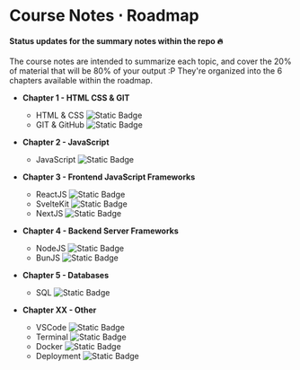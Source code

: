 # Course Notes ⋅ Roadmap

#### **Status** updates for the summary notes within the repo 🔥

The course notes are intended to summarize each topic, and cover the 20% of material that will be 80% of your output :P They're organized into the 6 chapters available within the roadmap.


* **Chapter 1 - HTML CSS & GIT**
    - HTML & CSS ![Static Badge](https://img.shields.io/badge/complete-34d399)
    - GIT & GitHub ![Static Badge](https://img.shields.io/badge/complete-34d399)
    
* **Chapter 2 - JavaScript**
    - JavaScript ![Static Badge](https://img.shields.io/badge/in%20progress-fcd34d)
    
* **Chapter 3 - Frontend JavaScript Frameworks**
    - ReactJS ![Static Badge](https://img.shields.io/badge/in%20progress-fcd34d)
    - SvelteKit ![Static Badge](https://img.shields.io/badge/not%20started-cbd5e1)
    - NextJS ![Static Badge](https://img.shields.io/badge/not%20started-cbd5e1)
    
* **Chapter 4 - Backend Server Frameworks**
    - NodeJS ![Static Badge](https://img.shields.io/badge/not%20started-cbd5e1)
    - BunJS ![Static Badge](https://img.shields.io/badge/not%20started-cbd5e1)
    
* **Chapter 5 - Databases**
    - SQL ![Static Badge](https://img.shields.io/badge/not%20started-cbd5e1)
    
* **Chapter XX - Other**
    - VSCode ![Static Badge](https://img.shields.io/badge/in%20progress-fcd34d)
    - Terminal ![Static Badge](https://img.shields.io/badge/not%20started-cbd5e1)
    - Docker ![Static Badge](https://img.shields.io/badge/not%20started-cbd5e1)
    - Deployment ![Static Badge](https://img.shields.io/badge/not%20started-cbd5e1)
